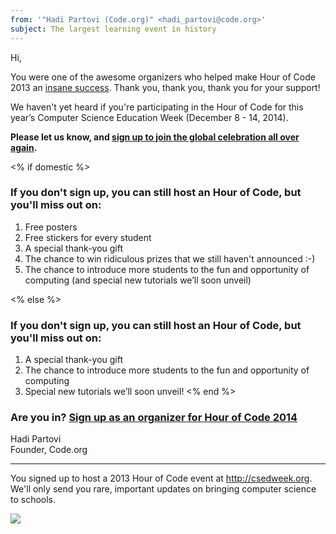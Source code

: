 ```yaml
---
from: '"Hadi Partovi (Code.org)" <hadi_partovi@code.org>'
subject: The largest learning event in history
---
```

Hi,

You were one of the awesome organizers who helped make Hour of Code 2013 an [insane success](http://hourofcode.com/). Thank you, thank you, thank you for your support!

We haven't yet heard if you're participating in the Hour of Code for this year’s Computer Science Education Week (December 8 - 14, 2014).

**Please let us know, and [sign up to join the global celebration all over again](http://hourofcode.com/).**

<% if domestic %>
### If you don't sign up, you can still host an Hour of Code, but you'll miss out on: 

1. Free posters 
2. Free stickers for every student 
3. A special thank-you gift 
4. The chance to win ridiculous prizes that we still haven't announced :-)
5. The chance to introduce more students to the fun and opportunity of computing (and special new tutorials we’ll soon unveil)

<% else %>
### If you don't sign up, you can still host an Hour of Code, but you'll miss out on: 

1. A special thank-you gift 
2. The chance to introduce more students to the fun and opportunity of computing
3. Special new tutorials we’ll soon unveil!
<% end %>

### Are you in? [Sign up as an organizer for Hour of Code 2014](http://hourofcode.com)

Hadi Partovi<br/>
Founder, Code.org

<hr/>

You signed up to host a 2013 Hour of Code event at http://csedweek.org. We'll only send you rare, important updates on bringing computer science to schools.

![](<%= tracking_pixel %>)
